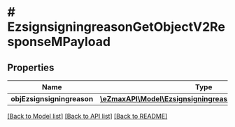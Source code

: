 # # EzsignsigningreasonGetObjectV2ResponseMPayload

## Properties

Name | Type | Description | Notes
------------ | ------------- | ------------- | -------------
**objEzsignsigningreason** | [**\eZmaxAPI\Model\EzsignsigningreasonResponseCompound**](EzsignsigningreasonResponseCompound.md) |  |

[[Back to Model list]](../../README.md#models) [[Back to API list]](../../README.md#endpoints) [[Back to README]](../../README.md)
